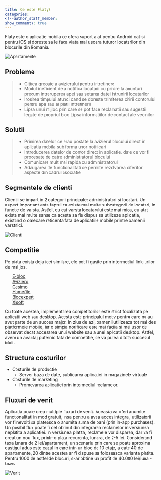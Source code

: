 ```yaml
---
title: Ce este Flaty?
categories:
<!--author_staff_member:
show_comments: true
---
```


Flaty este o aplicatie mobila ce ofera suport atat pentru Android cat si pentru iOS si doreste sa le faca viata mai usoara tuturor locatarilor din blocurile din Romania.

![Apartamente](https://images.unsplash.com/photo-1464938050520-ef2270bb8ce8?ixlib=rb-0.3.5&amp;ixid=eyJhcHBfaWQiOjEyMDd9&amp;s=ef45ad8b1585797b19623a38b806ea89&amp;auto=format&amp;fit=crop&amp;w=1053&amp;q=80)

## Probleme

> * Citirea greoaie a avizierului pentru intretinere
> * Modul ineficient de a notifica locatarii cu privire la anunturi precum intreruperea apei sau setarea datei intrunirii locatarilor
> * Irosirea timpului atunci cand se doreste trimiterea citirii contorului pentru apa sau al platii intretinerii
> * Lipsa unui mijloc prin care se pot face reclamatii sau sugestii legate de propriul bloc Lipsa informatiilor de contact ale vecinilor

## Solutii

> * Primirea datelor ce erau postate la avizierul blocului direct in aplicatia mobila sub forma unor notificari
> * Introducerea datelor de contor direct in aplicatie, date ce vor fi procesate de catre administratorul blocului
> * Comunicare mult mai rapida cu administratorul
> * Adaugarea de functionalitati ce permite rezolvarea diferitor aspecte din cadrul asociatiei

## Segmentele de clienti

Clientii se impart in 2 categorii principale: administratori si locatari. Un aspect important este faptul ca existe mai multe subcategorii de locatari, in functie de varsta. Astfel, cu cat varsta locatarului este mai mica, cu atat exista mai multe sanse ca acesta sa fie dispus sa utilizeze aplicatia, existand o oarecare reticenta fata de aplicatiile mobile printre oamenii varstnici.

![Clienti](https://images.unsplash.com/photo-1491438590914-bc09fcaaf77a?ixlib=rb-0.3.5&amp;ixid=eyJhcHBfaWQiOjEyMDd9&amp;s=56c7f9756b4386446903856e0fc99dd5&amp;auto=format&amp;fit=crop&amp;w=1050&amp;q=80)

## Competitie

Pe piata exista deja idei similare, ele pot fi gasite prin intermediul link-urilor de mai jos.

&nbsp; &nbsp; &nbsp;&nbsp;[E-bloc](https://www.e-bloc.ro "e-bloc")<br>&nbsp; &nbsp; &nbsp;&nbsp;[Aviziero](https://aviziero.ro "aviziero")<br>&nbsp; &nbsp; &nbsp;&nbsp;[Gesimo](https://www.gesimo.ro "gesimo")<br>&nbsp; &nbsp; &nbsp;&nbsp;[Homefile](https://homefile.ro "homefile")<br>&nbsp; &nbsp; &nbsp;&nbsp;[Blocexpert](https://www.blocexpert.ro "blocexpert")<br>&nbsp; &nbsp; &nbsp;&nbsp;[Xisoft](https://www.xisoft.net "xisoft")

Cu toate acestea, implementarea competitorilor este strict focalizata pe aplicatii web sau desktop. Acesta este principalul motiv pentru care nu au avut parte de un succes major. In ziua de azi, oamenii utilizeaza tot mai des platformele mobile, iar o simpla notificare este mai facila si mai usor de observat decat accesarea unui website sau a unei aplicatii desktop. Astfel, avem un avantaj puternic fata de competitie, ce va putea ditcta succesul ideii.

## Structura costurilor

* Costurile de productie
  * Server baza de date, publicarea aplicatiei in magazinele virtuale
* Costurile de marketing
  * Promovarea aplicatiei prin intermediul reclamelor.

## Fluxuri de venit

Aplicatia poate crea multiple fluxuri de venit. Aceasta va oferi anumite functionalitati in mod gratuit, insa pentru a avea acces integral, utilizatorii vor fi nevoiti sa plateasca o anumita suma de bani (prin in-app purchases). Un posibil flux poate fi cel obtinut din integrarea reclamelor in versiunea neplatita a aplicatiei. In versiunea platita, reclamele vor disparea, dar va fi creat un nou flux, printr-o plata recurenta, lunara, de 2-5 lei. Considerand taxa lunara de 2 lei/apartament, un scenariu prin care se poate aproxima castigul adus este cazul in care intr-un bloc de 10 etaje, a cate 40 de apartamente, 20 dintre acestea ar fi dispuse sa foloseasca varianta platita. Pentru 1000 de astfel de blocuri, s-ar obtine un profit de 40.000 lei/luna - taxe.

![Venit](https://images.unsplash.com/photo-1522937335625-b87ea99dc133?ixlib=rb-0.3.5&amp;ixid=eyJhcHBfaWQiOjEyMDd9&amp;s=9a5b353ddbf4355ab7f6183f6de7e63b&amp;auto=format&amp;fit=crop&amp;w=1050&amp;q=80)